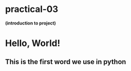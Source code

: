 # practical-03
**(introduction to project)**<br>

<!DOCTYPE html>
<html>
<head>
    <title>Hello World</title>
</head>
<body>
    <h1>Hello, World!</h1>
    <h2>This is the first word we use in python<h2>
</body>
</html>
